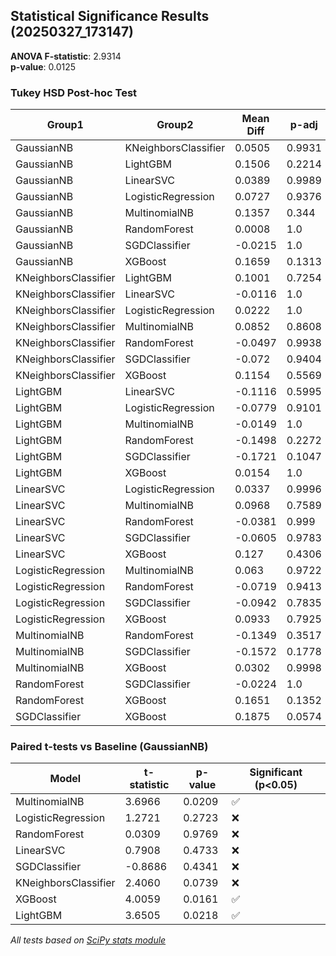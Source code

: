 ## Statistical Significance Results (20250327_173147)

**ANOVA F-statistic**: 2.9314  
**p-value**: 0.0125


### Tukey HSD Post-hoc Test

| Group1 | Group2 | Mean Diff | p-adj | Lower | Upper | Reject |
|--------|--------|-----------|-------|-------|-------|--------|
| GaussianNB | KNeighborsClassifier | 0.0505 | 0.9931 | -0.1403 | 0.2413 | False |
| GaussianNB | LightGBM | 0.1506 | 0.2214 | -0.0403 | 0.3414 | False |
| GaussianNB | LinearSVC | 0.0389 | 0.9989 | -0.1519 | 0.2298 | False |
| GaussianNB | LogisticRegression | 0.0727 | 0.9376 | -0.1182 | 0.2635 | False |
| GaussianNB | MultinomialNB | 0.1357 | 0.344 | -0.0551 | 0.3265 | False |
| GaussianNB | RandomForest | 0.0008 | 1.0 | -0.19 | 0.1917 | False |
| GaussianNB | SGDClassifier | -0.0215 | 1.0 | -0.2124 | 0.1693 | False |
| GaussianNB | XGBoost | 0.1659 | 0.1313 | -0.0249 | 0.3568 | False |
| KNeighborsClassifier | LightGBM | 0.1001 | 0.7254 | -0.0908 | 0.2909 | False |
| KNeighborsClassifier | LinearSVC | -0.0116 | 1.0 | -0.2024 | 0.1793 | False |
| KNeighborsClassifier | LogisticRegression | 0.0222 | 1.0 | -0.1687 | 0.213 | False |
| KNeighborsClassifier | MultinomialNB | 0.0852 | 0.8608 | -0.1056 | 0.276 | False |
| KNeighborsClassifier | RandomForest | -0.0497 | 0.9938 | -0.2405 | 0.1412 | False |
| KNeighborsClassifier | SGDClassifier | -0.072 | 0.9404 | -0.2629 | 0.1188 | False |
| KNeighborsClassifier | XGBoost | 0.1154 | 0.5569 | -0.0754 | 0.3063 | False |
| LightGBM | LinearSVC | -0.1116 | 0.5995 | -0.3025 | 0.0792 | False |
| LightGBM | LogisticRegression | -0.0779 | 0.9101 | -0.2687 | 0.1129 | False |
| LightGBM | MultinomialNB | -0.0149 | 1.0 | -0.2057 | 0.176 | False |
| LightGBM | RandomForest | -0.1498 | 0.2272 | -0.3406 | 0.0411 | False |
| LightGBM | SGDClassifier | -0.1721 | 0.1047 | -0.363 | 0.0187 | False |
| LightGBM | XGBoost | 0.0154 | 1.0 | -0.1755 | 0.2062 | False |
| LinearSVC | LogisticRegression | 0.0337 | 0.9996 | -0.1571 | 0.2246 | False |
| LinearSVC | MultinomialNB | 0.0968 | 0.7589 | -0.0941 | 0.2876 | False |
| LinearSVC | RandomForest | -0.0381 | 0.999 | -0.229 | 0.1527 | False |
| LinearSVC | SGDClassifier | -0.0605 | 0.9783 | -0.2513 | 0.1304 | False |
| LinearSVC | XGBoost | 0.127 | 0.4306 | -0.0638 | 0.3178 | False |
| LogisticRegression | MultinomialNB | 0.063 | 0.9722 | -0.1278 | 0.2539 | False |
| LogisticRegression | RandomForest | -0.0719 | 0.9413 | -0.2627 | 0.119 | False |
| LogisticRegression | SGDClassifier | -0.0942 | 0.7835 | -0.2851 | 0.0966 | False |
| LogisticRegression | XGBoost | 0.0933 | 0.7925 | -0.0976 | 0.2841 | False |
| MultinomialNB | RandomForest | -0.1349 | 0.3517 | -0.3257 | 0.056 | False |
| MultinomialNB | SGDClassifier | -0.1572 | 0.1778 | -0.3481 | 0.0336 | False |
| MultinomialNB | XGBoost | 0.0302 | 0.9998 | -0.1606 | 0.2211 | False |
| RandomForest | SGDClassifier | -0.0224 | 1.0 | -0.2132 | 0.1685 | False |
| RandomForest | XGBoost | 0.1651 | 0.1352 | -0.0257 | 0.356 | False |
| SGDClassifier | XGBoost | 0.1875 | 0.0574 | -0.0034 | 0.3783 | False |

### Paired t-tests vs Baseline (GaussianNB)

| Model | t-statistic | p-value | Significant (p<0.05) |
|--------|-------------|---------|----------------------|
| MultinomialNB | 3.6966 | 0.0209 | ✅ |
| LogisticRegression | 1.2721 | 0.2723 | ❌ |
| RandomForest | 0.0309 | 0.9769 | ❌ |
| LinearSVC | 0.7908 | 0.4733 | ❌ |
| SGDClassifier | -0.8686 | 0.4341 | ❌ |
| KNeighborsClassifier | 2.4060 | 0.0739 | ❌ |
| XGBoost | 4.0059 | 0.0161 | ✅ |
| LightGBM | 3.6505 | 0.0218 | ✅ |

*All tests based on [SciPy stats module](https://docs.scipy.org/doc/scipy/reference/stats.html)*
